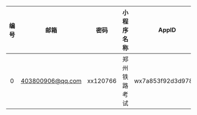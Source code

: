 | 编号 | 邮箱 | 密码 | 小程序名称 | AppID | AppSecret|
| :-----: | :-----: | :-----: | :-----: | :-----: | :-----: |
| 0 | 403800906@qq.com | xx120766 | 郑州铁路考试 | wx7a853f92d3d9783d |  |
